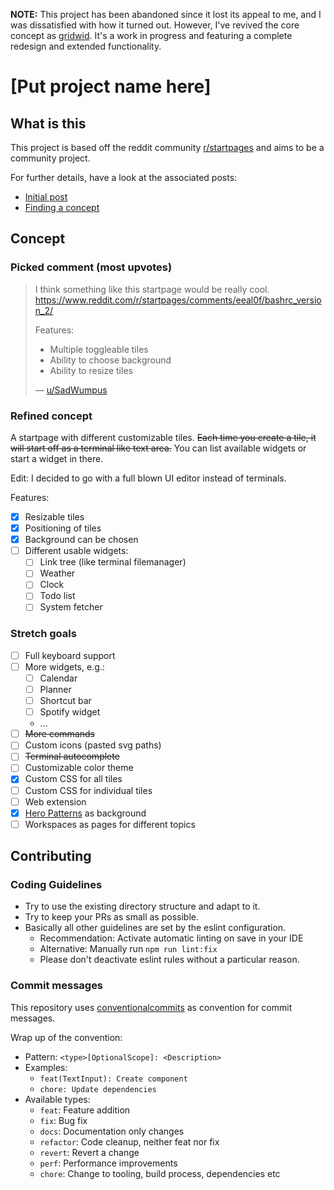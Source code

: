 **NOTE:** This project has been abandoned since it lost its appeal to me, and I was dissatisfied with how it turned out. However, I've revived the core concept as [gridwid](https://github.com/PrettyCoffee/gridwid). It's a work in progress and featuring a complete redesign and extended functionality.

# [Put project name here]

## What is this

This project is based off the reddit community [r/startpages](https://www.reddit.com/r/startpages) and aims to be a community project.

For further details, have a look at the associated posts:

- [Initial post](https://www.reddit.com/r/startpages/comments/ymzu14/lets_create_something_neat_together/)
- [Finding a concept](https://www.reddit.com/r/startpages/comments/yrqt41/lets_create_something_neat_together_finding_a/)

## Concept

### Picked comment (most upvotes)

> I think something like this startpage would be really cool. https://www.reddit.com/r/startpages/comments/eeal0f/bashrc_version_2/
>
> Features:
>
> - Multiple toggleable tiles
> - Ability to choose background
> - Ability to resize tiles
>
> — [u/SadWumpus](https://www.reddit.com/r/startpages/comments/yrqt41/comment/ivv538k/?utm_source=share&utm_medium=web2x&context=3)

### Refined concept

A startpage with different customizable tiles.
~~Each time you create a tile, it will start off as a terminal like text area.~~
You can list available widgets or start a widget in there.

Edit: I decided to go with a full blown UI editor instead of terminals.

Features:

- [x] Resizable tiles
- [x] Positioning of tiles
- [x] Background can be chosen
- [ ] Different usable widgets:
  - [ ] Link tree (like terminal filemanager)
  - [ ] Weather
  - [ ] Clock
  - [ ] Todo list
  - [ ] System fetcher

### Stretch goals

- [ ] Full keyboard support
- [ ] More widgets, e.g.:
  - [ ] Calendar
  - [ ] Planner
  - [ ] Shortcut bar
  - [ ] Spotify widget
  - ...
- [ ] ~~More commands~~
- [ ] Custom icons (pasted svg paths)
- [ ] ~~Terminal autocomplete~~
- [ ] Customizable color theme
- [x] Custom CSS for all tiles
- [ ] Custom CSS for individual tiles
- [ ] Web extension
- [x] [Hero Patterns](https://heropatterns.com/) as background
- [ ] Workspaces as pages for different topics

## Contributing

### Coding Guidelines

- Try to use the existing directory structure and adapt to it.
- Try to keep your PRs as small as possible.
- Basically all other guidelines are set by the eslint configuration.
  - Recommendation: Activate automatic linting on save in your IDE
  - Alternative: Manually run `npm run lint:fix`
  - Please don't deactivate eslint rules without a particular reason.

### Commit messages

This repository uses [conventionalcommits](https://www.conventionalcommits.org/) as convention for commit messages.

Wrap up of the convention:

- Pattern: `<type>[OptionalScope]: <Description>`
- Examples:
  - `feat(TextInput): Create component`
  - `chore: Update dependencies`
- Available types:
  - `feat`: Feature addition
  - `fix`: Bug fix
  - `docs`: Documentation only changes
  - `refactor`: Code cleanup, neither feat nor fix
  - `revert`: Revert a change
  - `perf`: Performance improvements
  - `chore`: Change to tooling, build process, dependencies etc
